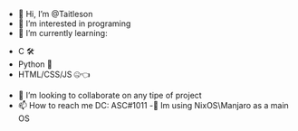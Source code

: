 - 👋 Hi, I’m @Taitleson
- 👀 I’m interested in programing
- 🌱 I’m currently learning:
* C 🛠️
* Python 🐍
* HTML/CSS/JS 🤐👈
- 💞️ I’m looking to collaborate on any tipe of project
- 📫 How to reach me DC: ASC#1011
-🐧 Im using NixOS\Manjaro as a main OS
